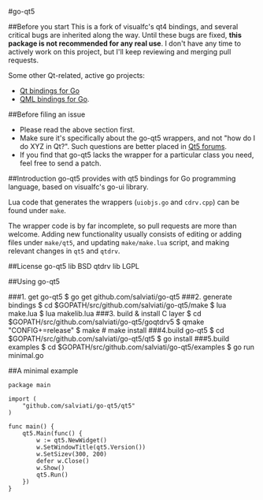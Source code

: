 #go-qt5

##Before you start
This is a fork of visualfc's qt4 bindings, and several critical bugs are inherited along the way. Until these bugs are fixed, **this package is not recommended for any real use**.
I don't have any time to actively work on this project, but I'll keep reviewing and merging pull requests.

Some other Qt-related, active go projects:
* [Qt bindings for Go](https://github.com/therecipe/qt)
* [QML bindings for Go](https://github.com/niemeyer/qml).

##Before filing an issue
* Please read the above section first.
* Make sure it's specifically about the go-qt5 wrappers, and not "how do I do XYZ in Qt?". Such questions are better placed in [Qt5 forums](http://qt-project.org/forums).
* If you find that go-qt5 lacks the wrapper for a particular class you need, feel free to send a patch.

##Introduction
go-qt5 provides with qt5 bindings for Go programming language, based on visualfc's go-ui library.

Lua code that generates the wrappers (`uiobjs.go` and `cdrv.cpp`) can be found under `make`.

The wrapper code is by far incomplete, so pull requests are more than welcome. Adding new functionality usually consists of editing or adding files under `make/qt5`, and updating `make/make.lua` script, and making relevant changes in `qt5` and `qtdrv`.


##License
	go-qt5 lib BSD
	qtdrv lib LGPL

##Using go-qt5

###1. get go-qt5
	$ go get github.com/salviati/go-qt5
###2. generate bindings
	$ cd $GOPATH/src/github.com/salviati/go-qt5/make
	$ lua make.lua
	$ lua makelib.lua
###3. build & install C layer
	$ cd $GOPATH/src/github.com/salviati/go-qt5/goqtdrv5
	$ qmake "CONFIG+=release"
	$ make
	# make install
###4.build go-qt5
	$ cd $GOPATH/src/github.com/salviati/go-qt5/qt5
	$ go install
###5.build examples
	$ cd $GOPATH/src/github.com/salviati/go-qt5/examples
	$ go run minimal.go

##A minimal example

	package main

	import (
	    "github.com/salviati/go-qt5/qt5"
    )
    
    func main() {
	    qt5.Main(func() {
		    w := qt5.NewWidget()
		    w.SetWindowTitle(qt5.Version())
		    w.SetSizev(300, 200)
		    defer w.Close()
		    w.Show()
		    qt5.Run()
	    })
    }
